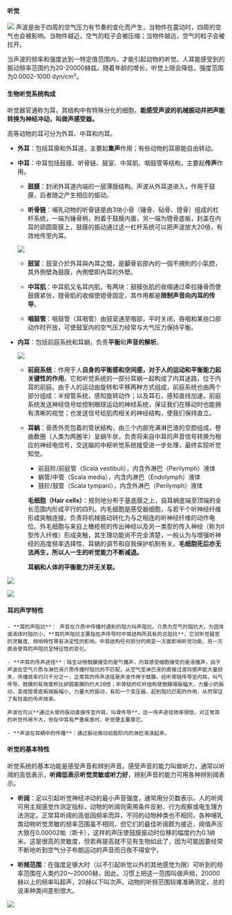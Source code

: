#### 听觉
![](/assets/导图1.png)
声波是由于四周的空气压力有节奏的变化而产生，当物件在震动时，四周的空气也会被影响。当物件越近，空气的粒子会被压缩；当物件越远，空气的粒子会被拉开。

当声波的频率和强度达到一特定值范围内，才能引起动物的听觉。人耳能感受到的振动频率范围约为20-20000赫兹。随着年龄的增长，听觉上限会降低，强度范围为0.0002-1000 dyn/cm²。

#### 生物听觉系统构成

听觉器官通称为耳，其结构中有特殊分化的细胞，**能感受声波的机械振动并把声能转换为神经冲动，叫做声感受器。**

高等动物的耳可分为外耳、中耳和内耳。

- **外耳**：包括耳廓和外耳道，主要起**集声**作用；有些动物的耳廓能自由转动。

- **中耳**：中耳包括鼓膜、听骨链、鼓室、中耳肌、咽鼓管等结构，主要起**传声**作用。

    - **鼓膜**：封闭外耳道内端的一层薄膜结构。声波从外耳道进入，作用于鼓膜，后者随之产生相应的振动。
    
    - **听骨链**：哺乳动物的听骨链是由3块小骨（锤骨、砧骨、镫骨）组成的杠杆系统，一端为锤骨柄，附着于鼓膜内面，另一端为镫骨底板，封盖在内耳的卵圆窗膜上，鼓膜的振动通过这一杠杆系统可以把声波放大20倍，有效地传至内耳。
    
    ![](/assets/20300001128119145214085313715.jpg)
    
    - **鼓室**：鼓室介於外耳與內耳之間，是顳骨岩部內的一個不規則的小氣腔，其外側壁為鼓膜，內側壁即內耳的外壁。
    
    - **中耳肌**：中耳肌又名耳内肌，有两块：鼓膜张肌的收缩通过牵拉锤骨而使鼓膜紧张，镫骨肌的收缩使镫骨固定，其作用都是**限制声音向内耳的传导**。
    
    - **咽鼓管**：咽鼓管（耳咽管）由鼓室通至咽部，平时关闭，吞咽和某些口部动作时开放，可使鼓室内的空气压力经常与大气压力保持平衡。
    
- **内耳**：包括前庭系统和耳蜗，负责**平衡**和**声音的解析**。

    ![](/assets/内耳构造.png)
    
    - **前庭系统**：作用于人**自身的平衡感和空间感，对于人的运动和平衡能力起关键性的作用**。它和听觉系统的一部分耳蜗一起构成了内耳迷路，位于内耳的前庭。由于人的运动由旋转和平移两种方式组成，前庭系统也由两个部分组成：半规管系统，感知旋转动作；以及耳石，感知直线加速。前庭系统发送神经信号给控制眼球运动的神经系统，保证我们在移动时也能拥有清晰的视觉；也发送信号给肌肉相关的神经结构，使我们保持直立。
    
    - **耳蜗**：骨质外壳包着的管状结构，由三个内部充满淋巴液的空腔组成，卷曲数圈（人类为两圈半）呈蜗牛状，负责将来自中耳的声音信号转换为相应的神经电信号，交送脑的中枢听觉系统接受进一步处理，最终实现听觉知觉。
    
        - 前庭阶/前庭管（Scala vestibuli），内含外淋巴（Perilymph）液体
        - 蜗管/中管（Scala media），内含内淋巴（Endolymph）液体
        - 鼓阶/鼓管（Scala tympani），内含外淋巴（Perilymph）液体
        
        **毛细胞（Hair cells）**：规则地分布于基底膜之上，自耳蜗底端至顶端的全长范围内形成平行的四列。内毛细胞是感受器细胞，与若干个听神经纤维形成突触连接。负责将机械振动转化为与之相连的听神经纤维的动作电位。外毛细胞与来自上橄榄核的传出神经以及另一类型的传入神经（称为II型传入纤维）形成突触，其生理功能尚不完全清楚，一般认为与增强听神经的高度频率选择性、耳蜗的调节和自我保护机制有关。**毛细胞死后亦无法再生，所以人一生的听觉能力不断减退。**
        
        **耳蜗和人体的平衡能力并无关联。**

![](/assets/bed50a28-84a6-4f0d-9bbc-0ba288bc06a2.jpg)

![](/assets/1212111.jpg)

#### 耳的声学特性

    - **耳的声阻抗**： 声音在介质中传播时遇到的阻力叫声阻抗。介质为空气时阻抗大，为固体或液体时阻抗小。**耳的声阻抗主要指在声传导时中耳结构所具有的总阻抗**，它对听觉器官的灵敏度、频响特性等有决定性的影响。中耳结构任何部分的病变一方面影响听觉功能，另一方面会使耳的声阻抗呈特征性的变化。
    
    - **中耳的传声途径**：陆生动物鼓膜接受的是气播声，内耳感受细胞接受的是液播声，由于声波在空气介质与淋巴液介质传播时阻抗的不匹配，从空气至淋巴液的直接过渡将使声能大量损失，传播效率约只千分之一，正常耳的传声途径是声波作用于鼓膜，经听骨链传导至内耳，叫气传导。鼓膜的有效面积比卵圆窗膜的约大20倍；听骨链的杠杆结构使鼓膜端振幅大、力量小的振动，变成镫骨底板端振幅小、力量大的振动，有如一个变压器，起到阻抗匹配的作用，从而保证了有较高的传声效率。

    声波也可以**通过头骨的振动直接传至内耳，叫骨传导**，这一传声途径效率很低，对正常耳的听觉作用不大，但在中耳有严重疾患时，听觉便主要靠它。
    
    - **声波在耳蜗中的传播**：通过振动推动前庭阶内的淋巴液浪起来。
    
#### 听觉的基本特性

听觉系统的基本功能是感受声音和辨别声音。感受声音的能力叫做听力，通常以听阈的高低表示，**听阈低表示听觉灵敏或听力好**，辨别声音的能力可用各种辨别阈表示。

- **听阔**：足以引起听觉神经冲动的最小声音强度，通常用分贝数表示。人的听阈可用主观感觉作测定指标，动物的听阈则需用条件反射、行为观察或电生理方法测定。正常耳听阈的高低因频率而异，不同的动物种类也不相同，各种哺乳类动物听觉灵敏的频率范围虽不相同，但它们的最佳听阈颇为接近，阈值声压大致在0.00002帕（斯卡），这样的声压使鼓膜振动时位移的幅度约为0.1纳米。这是很高的灵敏度，但若再提高就不见有生物如此了，因为可能因要经常不断地听到空气分子布朗运动的声音而日夜不得安宁。

- **听频范围**：在强度足够大时（以不引起听觉以外的其他感觉为限）可听到的频率范围在人类约20～20000赫，因此，习惯上把这一范围叫做声频，20000赫以上的频率叫超声，20赫以下叫次声。动物的听频范围较难准确测定，总的说来种类间差别很大。

![](/assets/Animal_hearing_frequency_range.png)